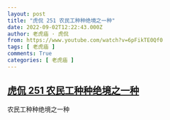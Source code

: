 ```yaml
---
layout: post
title: "虎侃 251 农民工种种绝境之一种"
date: 2022-09-02T12:22:43.000Z
author: 老虎庙 · 虎侃
from: https://www.youtube.com/watch?v=6pFikTE0Qf0
tags: [ 老虎庙 ]
comments: True
categories: [ 老虎庙 ]
---
```

<!--1662121363000-->
[虎侃 251 农民工种种绝境之一种](https://www.youtube.com/watch?v=6pFikTE0Qf0)
------

<div>
农民工种种绝境之一种
</div>
